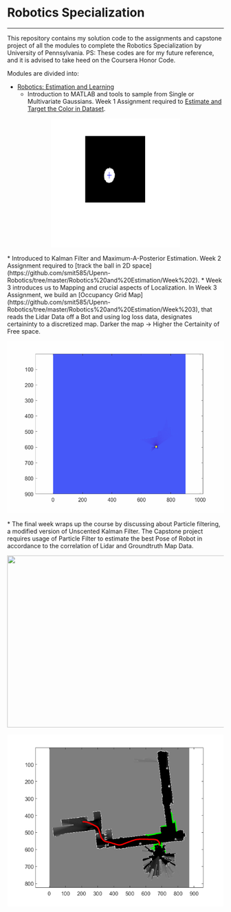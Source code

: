 # Robotics Specialization
---

This repository contains my solution code to the assignments and capstone project of all the modules to complete the Robotics Specialization by University of Pennsylvania.
PS: These codes are for my future reference, and it is advised to take heed on the Coursera Honor Code.

Modules are divided into:

* [Robotics: Estimation and Learning](https://github.com/smit585/Upenn-Robotics/tree/master/Robotics%20and%20Estimation)
    * Introduction to MATLAB and tools to sample from Single or Multivariate Gaussians. Week 1 Assignment required to [Estimate and Target the Color in Dataset](https://github.com/smit585/Upenn-Robotics/tree/master/Robotics%20and%20Estimation/Week%201). <br />
<p align="center">
  <img width="300" height="300" src="https://raw.githubusercontent.com/smit585/Upenn-Robotics/master/Robotics%20and%20Estimation/Week%201/DemoImages/DemoGIFWeek1.gif">
</p>
    * Introduced to Kalman Filter and Maximum-A-Posterior Estimation. Week 2 Assignment required to [track the ball in 2D space](https://github.com/smit585/Upenn-Robotics/tree/master/Robotics%20and%20Estimation/Week%202).
    *  Week 3 introduces us to Mapping and crucial aspects of Localization. In Week 3 Assignment, we build an [Occupancy Grid Map](https://github.com/smit585/Upenn-Robotics/tree/master/Robotics%20and%20Estimation/Week%203), that reads the Lidar Data off a Bot and using log loss data, designates certaininty to a discretized map. Darker the map -> Higher the Certainity of Free space.
    <p align="center">
  <img width="600" height="400" src="https://raw.githubusercontent.com/smit585/Upenn-Robotics/master/Robotics%20and%20Estimation/Week%203/DemoImages/Week3Demo.gif">
</p>
    * The final week wraps up the course by discussing about Particle filtering, a modified version of Unscented Kalman Filter. The Capstone project requires usage of Particle Filter to estimate the best Pose of Robot in accordance to the correlation of Lidar and Groundtruth Map Data. 
<p align="center">
  <img width="600" height="400" src="https://github.com/smit585/Upenn-Robotics/blob/master/Robotics%20and%20Estimation/Week%204/DemoImages/DemoWeek4.gif?raw=true">
<p align="center">
  <img width="600" height="400" src="https://raw.githubusercontent.com/smit585/Upenn-Robotics/master/Robotics%20and%20Estimation/Week%204/DemoImages/Final%20Image.png">
